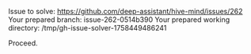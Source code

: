 Issue to solve: https://github.com/deep-assistant/hive-mind/issues/262
Your prepared branch: issue-262-0514b390
Your prepared working directory: /tmp/gh-issue-solver-1758449486241

Proceed.